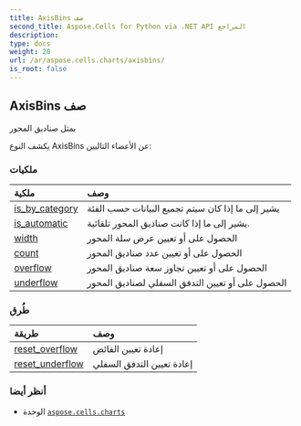 ```yaml
---
title: AxisBins صف
second_title: Aspose.Cells for Python via .NET API المراجع
description:
type: docs
weight: 20
url: /ar/aspose.cells.charts/axisbins/
is_root: false
---
```

##  AxisBins صف
يمثل صناديق المحور



يكشف النوع AxisBins عن الأعضاء التاليين:

###  ملكيات
| ملكية| وصف|
| :- | :- |
| [is_by_category](/cells/python-net/ar/aspose.cells.charts/axisbins/is_by_category) | يشير إلى ما إذا كان سيتم تجميع البيانات حسب الفئة|
| [is_automatic](/cells/python-net/ar/aspose.cells.charts/axisbins/is_automatic) | يشير إلى ما إذا كانت صناديق المحور تلقائية.|
| [width](/cells/python-net/ar/aspose.cells.charts/axisbins/width) | الحصول على أو تعيين عرض سلة المحور|
| [count](/cells/python-net/ar/aspose.cells.charts/axisbins/count) | الحصول على أو تعيين عدد صناديق المحور|
| [overflow](/cells/python-net/ar/aspose.cells.charts/axisbins/overflow) | الحصول على أو تعيين تجاوز سعة صناديق المحور|
| [underflow](/cells/python-net/ar/aspose.cells.charts/axisbins/underflow) | الحصول على أو تعيين التدفق السفلي لصناديق المحور|


###  طُرق
| طريقة| وصف|
| :- | :- |
| [reset_overflow](/cells/python-net/ar/aspose.cells.charts/axisbins/reset_overflow/#) | إعادة تعيين الفائض|
| [reset_underflow](/cells/python-net/ar/aspose.cells.charts/axisbins/reset_underflow/#) | إعادة تعيين التدفق السفلي|



###  أنظر أيضا
* الوحدة [`aspose.cells.charts`](..)
